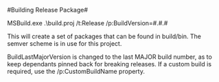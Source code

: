 #Building Release Package#

MSBuild.exe .\build.proj /t:Release /p:BuildVersion=#.#.#

This will create a set of packages that can be found in build/bin. The semver scheme is in use for this project.

BuildLastMajorVersion is changed to the last MAJOR build number, as to keep dependants pinned back for breaking releases.
If a custom build is required, use the /p:CustomBuildName property.

